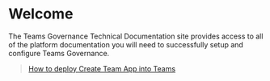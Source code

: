 # Welcome

The Teams Governance Technical Documentation site provides access to all of the platform documentation you will need to successfully setup and configure Teams Governance.

>[How to deploy Create Team App into Teams](deployteamsapp.md)
